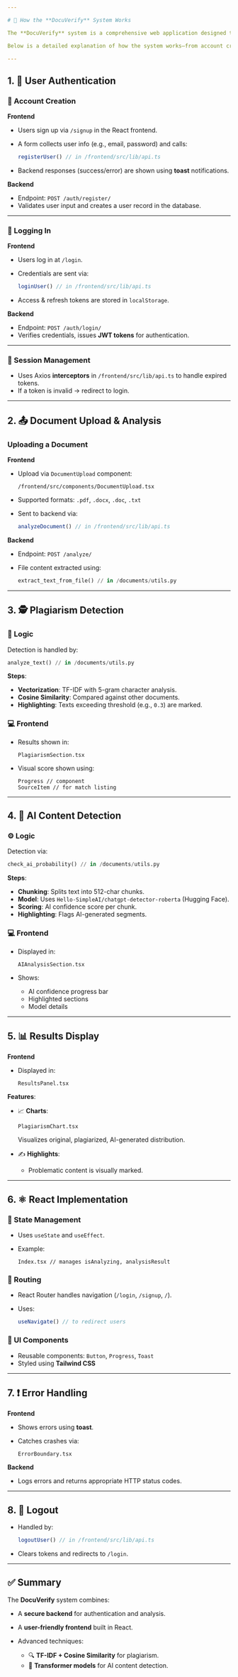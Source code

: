 ```yaml
---

# 🧠 How the **DocuVerify** System Works

The **DocuVerify** system is a comprehensive web application designed to detect **plagiarism** and **AI-generated content** in uploaded documents.

Below is a detailed explanation of how the system works—from account creation to document analysis—including logic behind detection and the React-based frontend.

---
```


## 1. 🔐 User Authentication

### 🧾 Account Creation

**Frontend**

* Users sign up via `/signup` in the React frontend.
* A form collects user info (e.g., email, password) and calls:

  ```ts
  registerUser() // in /frontend/src/lib/api.ts
  ```
* Backend responses (success/error) are shown using **toast** notifications.

**Backend**

* Endpoint: `POST /auth/register/`
* Validates user input and creates a user record in the database.

---

### 🔑 Logging In

**Frontend**

* Users log in at `/login`.
* Credentials are sent via:

  ```ts
  loginUser() // in /frontend/src/lib/api.ts
  ```
* Access & refresh tokens are stored in `localStorage`.

**Backend**

* Endpoint: `POST /auth/login/`
* Verifies credentials, issues **JWT tokens** for authentication.

---

### 🧭 Session Management

* Uses Axios **interceptors** in `/frontend/src/lib/api.ts` to handle expired tokens.
* If a token is invalid → redirect to login.

---

## 2. 📤 Document Upload & Analysis

### Uploading a Document

**Frontend**

* Upload via `DocumentUpload` component:

  ```tsx
  /frontend/src/components/DocumentUpload.tsx
  ```
* Supported formats: `.pdf`, `.docx`, `.doc`, `.txt`
* Sent to backend via:

  ```ts
  analyzeDocument() // in /frontend/src/lib/api.ts
  ```

**Backend**

* Endpoint: `POST /analyze/`
* File content extracted using:

  ```py
  extract_text_from_file() // in /documents/utils.py
  ```

---

## 3. 🕵️ Plagiarism Detection

### 🔬 Logic

Detection is handled by:

```py
analyze_text() // in /documents/utils.py
```

**Steps**:

* **Vectorization**: TF-IDF with 5-gram character analysis.
* **Cosine Similarity**: Compared against other documents.
* **Highlighting**: Texts exceeding threshold (e.g., `0.3`) are marked.

### 💻 Frontend

* Results shown in:

  ```tsx
  PlagiarismSection.tsx
  ```
* Visual score shown using:

  ```tsx
  Progress // component
  SourceItem // for match listing
  ```

---

## 4. 🤖 AI Content Detection

### ⚙️ Logic

Detection via:

```py
check_ai_probability() // in /documents/utils.py
```

**Steps**:

* **Chunking**: Splits text into 512-char chunks.
* **Model**: Uses `Hello-SimpleAI/chatgpt-detector-roberta` (Hugging Face).
* **Scoring**: AI confidence score per chunk.
* **Highlighting**: Flags AI-generated segments.

### 💻 Frontend

* Displayed in:

  ```tsx
  AIAnalysisSection.tsx
  ```
* Shows:

  * AI confidence progress bar
  * Highlighted sections
  * Model details

---

## 5. 📊 Results Display

**Frontend**

* Displayed in:

  ```tsx
  ResultsPanel.tsx
  ```

**Features**:

* 📈 **Charts**:

  ```tsx
  PlagiarismChart.tsx
  ```

  Visualizes original, plagiarized, AI-generated distribution.

* ✍️ **Highlights**:

  * Problematic content is visually marked.

---

## 6. ⚛️ React Implementation

### 🧠 State Management

* Uses `useState` and `useEffect`.
* Example:

  ```tsx
  Index.tsx // manages isAnalyzing, analysisResult
  ```

### 🧭 Routing

* React Router handles navigation (`/login`, `/signup`, `/`).
* Uses:

  ```ts
  useNavigate() // to redirect users
  ```

### 🧩 UI Components

* Reusable components: `Button`, `Progress`, `Toast`
* Styled using **Tailwind CSS**

---

## 7. ❗ Error Handling

**Frontend**

* Shows errors using **toast**.
* Catches crashes via:

  ```tsx
  ErrorBoundary.tsx
  ```

**Backend**

* Logs errors and returns appropriate HTTP status codes.

---

## 8. 🚪 Logout

* Handled by:

  ```ts
  logoutUser() // in /frontend/src/lib/api.ts
  ```
* Clears tokens and redirects to `/login`.

---

## ✅ Summary

The **DocuVerify** system combines:

* A **secure backend** for authentication and analysis.
* A **user-friendly frontend** built in React.
* Advanced techniques:

  * 🔍 **TF-IDF + Cosine Similarity** for plagiarism.
  * 🤖 **Transformer models** for AI content detection.

